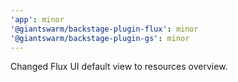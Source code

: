 ```yaml
---
'app': minor
'@giantswarm/backstage-plugin-flux': minor
'@giantswarm/backstage-plugin-gs': minor
---
```


Changed Flux UI default view to resources overview.

